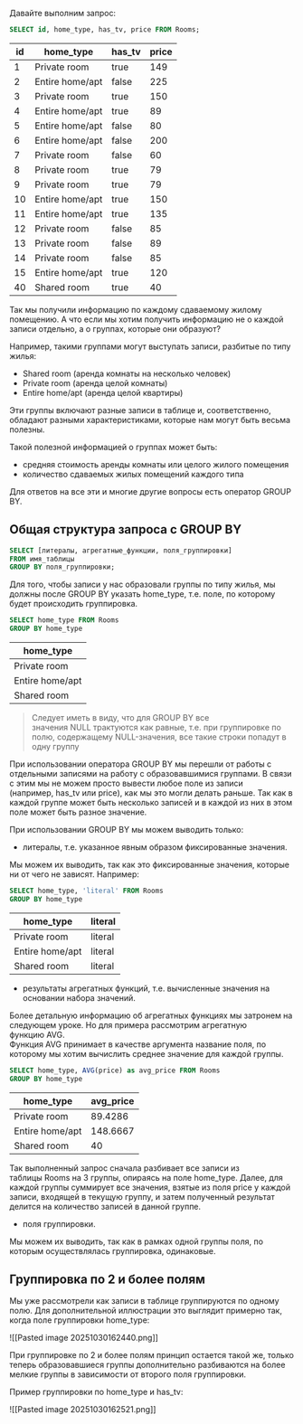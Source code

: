 Давайте выполним запрос:

```sql
SELECT id, home_type, has_tv, price FROM Rooms;
```

|id|home_type|has_tv|price|
|---|---|---|---|
|1|Private room|true|149|
|2|Entire home/apt|false|225|
|3|Private room|true|150|
|4|Entire home/apt|true|89|
|5|Entire home/apt|false|80|
|6|Entire home/apt|false|200|
|7|Private room|false|60|
|8|Private room|true|79|
|9|Private room|true|79|
|10|Entire home/apt|true|150|
|11|Entire home/apt|true|135|
|12|Private room|false|85|
|13|Private room|false|89|
|14|Private room|false|85|
|15|Entire home/apt|true|120|
|40|Shared room|true|40|

Так мы получили информацию по каждому сдаваемому жилому помещению. А что если мы хотим получить информацию не о каждой записи отдельно, а о группах, которые они образуют?

Например, такими группами могут выступать записи, разбитые по типу жилья:

- Shared room (аренда комнаты на несколько человек)
- Private room (аренда целой комнаты)
- Entire home/apt (аренда целой квартиры)

Эти группы включают разные записи в таблице и, соответственно, обладают разными характеристиками, которые нам могут быть весьма полезны.

Такой полезной информацией о группах может быть:

- средняя стоимость аренды комнаты или целого жилого помещения
- количество сдаваемых жилых помещений каждого типа

Для ответов на все эти и многие другие вопросы есть оператор GROUP BY.
## Общая структура запроса с GROUP BY

```sql
SELECT [литералы, агрегатные_функции, поля_группировки]
FROM имя_таблицы
GROUP BY поля_группировки;
```

Для того, чтобы записи у нас образовали группы по типу жилья, мы должны после GROUP BY указать home_type, т.е. поле, по которому будет происходить группировка.

```sql
SELECT home_type FROM Rooms
GROUP BY home_type
```

|home_type|
|---|
|Private room|
|Entire home/apt|
|Shared room|

> Следует иметь в виду, что для GROUP BY все значения NULL трактуются как равные, т.е. при группировке по полю, содержащему NULL-значения, все такие строки попадут в одну группу

При использовании оператора GROUP BY мы перешли от работы с отдельными записями на работу с образовавшимися группами. В связи с этим мы не можем просто вывести любое поле из записи (например, has_tv или price), как мы это могли делать раньше. Так как в каждой группе может быть несколько записей и в каждой из них в этом поле может быть разное значение.

При использовании GROUP BY мы можем выводить только:

- литералы, т.е. указанное явным образом фиксированные значения.

Мы можем их выводить, так как это фиксированные значения, которые ни от чего не зависят.  Например:

```sql
SELECT home_type, 'literal' FROM Rooms
GROUP BY home_type
```

|home_type|literal|
|---|---|
|Private room|literal|
|Entire home/apt|literal|
|Shared room|literal|

- результаты агрегатных функций, т.е. вычисленные значения на основании набора значений.

Более детальную информацию об агрегатных функциях мы затронем на следующем уроке. Но для примера рассмотрим агрегатную функцию AVG.  
Функция AVG принимает в качестве аргумента название поля, по которому мы хотим вычислить среднее значение для каждой группы.

```sql
SELECT home_type, AVG(price) as avg_price FROM Rooms
GROUP BY home_type
```

|home_type|avg_price|
|---|---|
|Private room|89.4286|
|Entire home/apt|148.6667|
|Shared room|40|

Так выполненный запрос сначала разбивает все записи из таблицы Rooms на 3 группы, опираясь на поле home_type. Далее, для каждой группы суммирует все значения, взятые из поля price у каждой записи, входящей в текущую группу, и затем полученный результат делится на количество записей в данной группе.

- поля группировки.

Мы можем их выводить, так как в рамках одной группы поля, по которым осуществлялась группировка, одинаковые.
## Группировка по 2 и более полям

Мы уже рассмотрели как записи в таблице группируются по одному полю. Для дополнительной иллюстрации это выглядит примерно так, когда поле группировки home_type:

![[Pasted image 20251030162440.png]]

При группировке по 2 и более полям принцип остается такой же, только теперь образовавшиеся группы дополнительно разбиваются на более мелкие группы в зависимости от второго поля группировки.

Пример группировки по home_type и has_tv:

![[Pasted image 20251030162521.png]]

